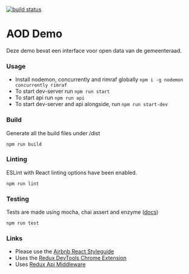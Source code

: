 [![build status](https://gitlab.com/arguweb/aod_demo/badges/master/build.svg)](https://gitlab.com/arguweb/aod_demo/commits/master)

# AOD Demo
Deze demo bevat een interface voor open data van de gemeenteraad.

### Usage

* Install nodemon, concurrently and rimraf globally `npm i -g nodemon concurrently rimraf`
* To start dev-server run `npm run start`
* To start api run `npm run api`
* To start dev-server and api alongside, run `npm run start-dev`


### Build

Generate all the build files under /dist

```
npm run build
```

### Linting

ESLint with React linting options have been enabled.

```
npm run lint
```

### Testing

Tests are made using mocha, chai assert and enzyme ([docs](http://airbnb.io/enzyme/docs/api/index.html))

```
npm run test
```
### Links
- Please use the [Airbnb React Styleguide](https://github.com/airbnb/javascript/tree/master/react#class-vs-reactcreateclass-vs-stateless)
- Uses the [Redux DevTools Chrome Extension](https://chrome.google.com/webstore/detail/redux-devtools/lmhkpmbekcpmknklioeibfkpmmfibljd)
- Uses [Redux Api Middleware](https://github.com/agraboso/redux-api-middleware)
